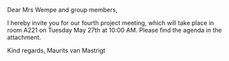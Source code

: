 Dear Mrs Wempe and group members,

I hereby invite you for our fourth project meeting, which will take place in room A221 on Tuesday May 27th at 10:00 AM. Please find the agenda in the attachment.

Kind regards,
Maurits van Mastrigt